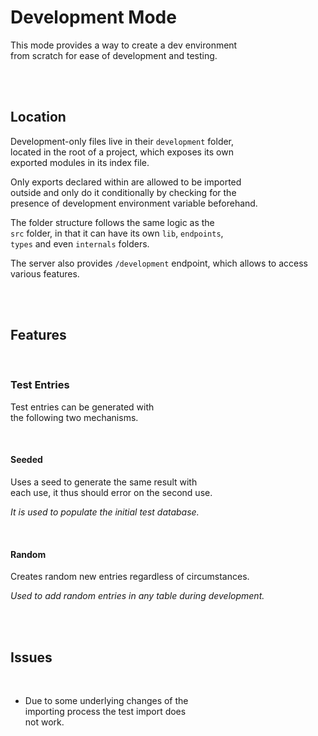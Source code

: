 
# Development Mode

This mode provides a way to create a dev environment <br>
from scratch for ease of development and testing.

<br>
<br>

## Location

Development-only files live in their `development` folder, <br>
located in the root of a project, which exposes its own <br>
exported modules in its index file.

Only exports declared within are allowed to be imported <br>
outside and only do it conditionally by checking for the <br>
presence of development environment variable beforehand.

The folder structure follows the same logic as the <br>
`src` folder, in that it can have its own `lib`, `endpoints`, <br>
`types` and even `internals` folders.

The server also provides `/development` endpoint, which allows to access various features.

<br>
<br>

## Features

<br>

### Test Entries

Test entries can be generated with <br>
the following two mechanisms.

<br>

#### Seeded

Uses a seed to generate the same result with <br>
each use, it thus should error on the second use.

*It is used to populate the initial test database.*

<br>

#### Random

Creates random new entries regardless of circumstances.

*Used to add random entries in any table during development.*

<br>
<br>

## Issues

<br>

-   Due to some underlying changes of the <br>
    importing process the test import does <br>
    not work.

<br>
